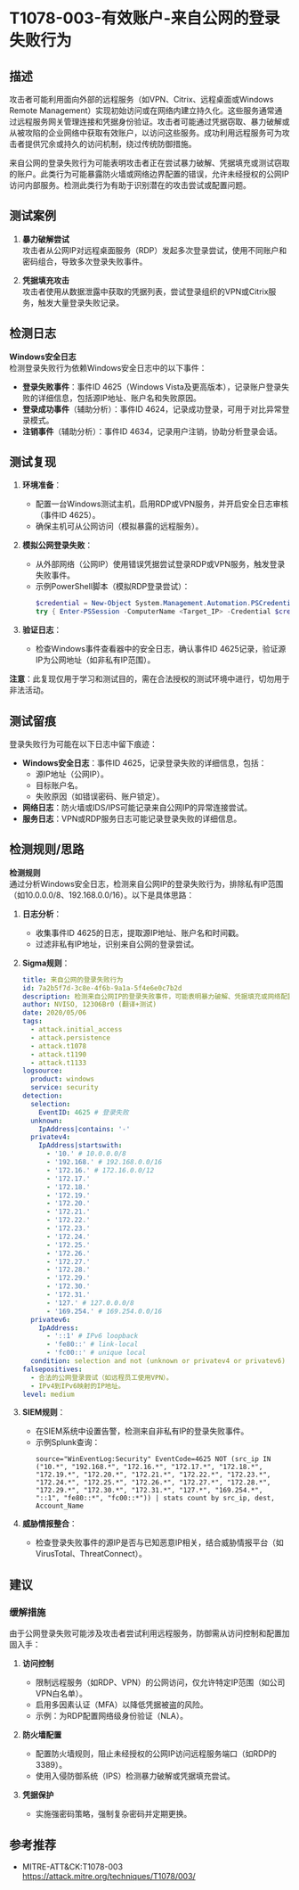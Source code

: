 # T1078-003-有效账户-来自公网的登录失败行为

## 描述

攻击者可能利用面向外部的远程服务（如VPN、Citrix、远程桌面或Windows Remote Management）实现初始访问或在网络内建立持久化。这些服务通常通过远程服务网关管理连接和凭据身份验证。攻击者可能通过凭据窃取、暴力破解或从被攻陷的企业网络中获取有效账户，以访问这些服务。成功利用远程服务可为攻击者提供冗余或持久的访问机制，绕过传统防御措施。

来自公网的登录失败行为可能表明攻击者正在尝试暴力破解、凭据填充或测试窃取的账户。此类行为可能暴露防火墙或网络边界配置的错误，允许未经授权的公网IP访问内部服务。检测此类行为有助于识别潜在的攻击尝试或配置问题。

## 测试案例

1. **暴力破解尝试**  
   攻击者从公网IP对远程桌面服务（RDP）发起多次登录尝试，使用不同账户和密码组合，导致多次登录失败事件。

2. **凭据填充攻击**  
   攻击者使用从数据泄露中获取的凭据列表，尝试登录组织的VPN或Citrix服务，触发大量登录失败记录。

## 检测日志

**Windows安全日志**  
检测登录失败行为依赖Windows安全日志中的以下事件：
- **登录失败事件**：事件ID 4625（Windows Vista及更高版本），记录账户登录失败的详细信息，包括源IP地址、账户名和失败原因。
- **登录成功事件**（辅助分析）：事件ID 4624，记录成功登录，可用于对比异常登录模式。
- **注销事件**（辅助分析）：事件ID 4634，记录用户注销，协助分析登录会话。

## 测试复现

1. **环境准备**：
   - 配置一台Windows测试主机，启用RDP或VPN服务，并开启安全日志审核（事件ID 4625）。
   - 确保主机可从公网访问（模拟暴露的远程服务）。

2. **模拟公网登录失败**：
   - 从外部网络（公网IP）使用错误凭据尝试登录RDP或VPN服务，触发登录失败事件。
   - 示例PowerShell脚本（模拟RDP登录尝试）：
     ```powershell
     $credential = New-Object System.Management.Automation.PSCredential("testuser", (ConvertTo-SecureString "WrongPassword" -AsPlainText -Force))
     try { Enter-PSSession -ComputerName <Target_IP> -Credential $credential } catch { Write-Output "Login failed" }
     ```

3. **验证日志**：
   - 检查Windows事件查看器中的安全日志，确认事件ID 4625记录，验证源IP为公网地址（如非私有IP范围）。

**注意**：此复现仅用于学习和测试目的，需在合法授权的测试环境中进行，切勿用于非法活动。

## 测试留痕

登录失败行为可能在以下日志中留下痕迹：
- **Windows安全日志**：事件ID 4625，记录登录失败的详细信息，包括：
  - 源IP地址（公网IP）。
  - 目标账户名。
  - 失败原因（如错误密码、账户锁定）。
- **网络日志**：防火墙或IDS/IPS可能记录来自公网IP的异常连接尝试。
- **服务日志**：VPN或RDP服务日志可能记录登录失败的详细信息。

## 检测规则/思路

**检测规则**  
通过分析Windows安全日志，检测来自公网IP的登录失败行为，排除私有IP范围（如10.0.0.0/8、192.168.0.0/16）。以下是具体思路：

1. **日志分析**：
   - 收集事件ID 4625的日志，提取源IP地址、账户名和时间戳。
   - 过滤非私有IP地址，识别来自公网的登录尝试。

2. **Sigma规则**：
   ```yaml
   title: 来自公网的登录失败行为
   id: 7a2b5f7d-3c8e-4f6b-9a1a-5f4e6e0c7b2d
   description: 检测来自公网IP的登录失败事件，可能表明暴力破解、凭据填充或网络配置错误。
   author: NVISO, 12306Br0 (翻译+测试)
   date: 2020/05/06
   tags:
     - attack.initial_access
     - attack.persistence
     - attack.t1078
     - attack.t1190
     - attack.t1133
   logsource:
     product: windows
     service: security
   detection:
     selection:
       EventID: 4625 # 登录失败
     unknown:
       IpAddress|contains: '-'
     privatev4:
       IpAddress|startswith:
         - '10.' # 10.0.0.0/8
         - '192.168.' # 192.168.0.0/16
         - '172.16.' # 172.16.0.0/12
         - '172.17.'
         - '172.18.'
         - '172.19.'
         - '172.20.'
         - '172.21.'
         - '172.22.'
         - '172.23.'
         - '172.24.'
         - '172.25.'
         - '172.26.'
         - '172.27.'
         - '172.28.'
         - '172.29.'
         - '172.30.'
         - '172.31.'
         - '127.' # 127.0.0.0/8
         - '169.254.' # 169.254.0.0/16
     privatev6:
       IpAddress:
         - '::1' # IPv6 loopback
         - 'fe80::' # link-local
         - 'fc00::' # unique local
     condition: selection and not (unknown or privatev4 or privatev6)
   falsepositives:
     - 合法的公网登录尝试（如远程员工使用VPN）。
     - IPv4到IPv6映射的IP地址。
   level: medium
   ```

3. **SIEM规则**：
   - 在SIEM系统中设置告警，检测来自非私有IP的登录失败事件。
   - 示例Splunk查询：
     ```spl
     source="WinEventLog:Security" EventCode=4625 NOT (src_ip IN ("10.*", "192.168.*", "172.16.*", "172.17.*", "172.18.*", "172.19.*", "172.20.*", "172.21.*", "172.22.*", "172.23.*", "172.24.*", "172.25.*", "172.26.*", "172.27.*", "172.28.*", "172.29.*", "172.30.*", "172.31.*", "127.*", "169.254.*", "::1", "fe80::*", "fc00::*")) | stats count by src_ip, dest, Account_Name
     ```

4. **威胁情报整合**：
   - 检查登录失败事件的源IP是否与已知恶意IP相关，结合威胁情报平台（如VirusTotal、ThreatConnect）。

## 建议

### 缓解措施

由于公网登录失败可能涉及攻击者尝试利用远程服务，防御需从访问控制和配置加固入手：

1. **访问控制**  
   - 限制远程服务（如RDP、VPN）的公网访问，仅允许特定IP范围（如公司VPN白名单）。  
   - 启用多因素认证（MFA）以降低凭据被盗的风险。  
   - 示例：为RDP配置网络级身份验证（NLA）。

2. **防火墙配置**  
   - 配置防火墙规则，阻止未经授权的公网IP访问远程服务端口（如RDP的3389）。  
   - 使用入侵防御系统（IPS）检测暴力破解或凭据填充尝试。

3. **凭据保护**  
   - 实施强密码策略，强制复杂密码并定期更换。  

## 参考推荐

- MITRE-ATT&CK:T1078-003  
  <https://attack.mitre.org/techniques/T1078/003/>